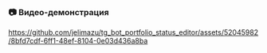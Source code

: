 ### 📷 Видео-демонстрация

https://github.com/jelimazu/tg_bot_portfolio_status_editor/assets/52045982/8bfd7cdf-6ff1-48ef-8104-0e03d436a8ba
